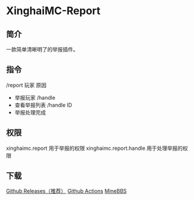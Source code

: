 # XinghaiMC-Report
## 简介
一款简单清晰明了的举报插件。
## 指令
/report 玩家 原因
- 举报玩家
/handle
- 查看举报列表
/handle ID
- 举报处理完成
## 权限
xinghaimc.report 用于举报的权限
xinghaimc.report.handle 用于处理举报的权限
## 下载
[Github Releases（推荐）](https://github.com/XinghaiMC/XinghaiMC-Report/releases)
[Github Actions](https://github.com/XinghaiMC/XinghaiMC-Report/actions/workflows/build.yml)
[MineBBS](https://www.minebbs.com/resources/xinghaimc-report.9236/)